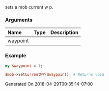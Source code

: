 sets a mob current w p.
### Arguments
**Name**|**Type**|**Description**
:---|:---|:---
waypoint||

### Example

```perl
my $waypoint = 1;

$mob->SetCurrentWP($waypoint); # Returns void
```


Generated On 2018-04-29T00:35:14-07:00
